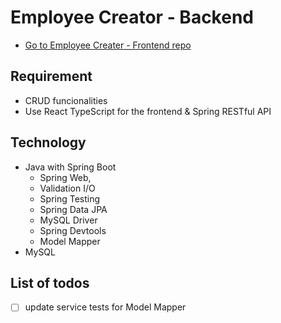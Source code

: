 # Employee Creator - Backend

- [Go to Employee Creater - Frontend repo](https://github.com/aanmeba/employee-creator-client)

## Requirement

- CRUD funcionalities
- Use React TypeScript for the frontend & Spring RESTful API

## Technology

- Java with Spring Boot
  - Spring Web,
  - Validation I/O
  - Spring Testing
  - Spring Data JPA
  - MySQL Driver
  - Spring Devtools
  - Model Mapper
- MySQL

## List of todos

- [ ] update service tests for Model Mapper
